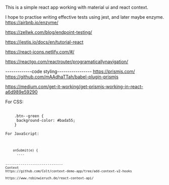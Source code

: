 This is a simple react app working with material ui and react context.

I hope to practise writing effective tests using jest, and later maybe enzyme.
https://airbnb.io/enzyme/

https://zellwk.com/blog/endpoint-testing/

https://jestjs.io/docs/en/tutorial-react

https://react-icons.netlify.com/#/

https://reactgo.com/reactrouter/programaticallynavigation/

-------------code styling-----------------
https://prismjs.com/
https://github.com/mAAdhaTTah/babel-plugin-prismjs

https://medium.com/get-it-working/get-prismjs-working-in-react-a6d989e59290

For CSS:

<pre>
  <code className=”language-css”>
    .btn--green {
     background-color: #bada55;
    }

For JavaScript:

<pre>
  <code className="language-javascript">
    onSubmit(e) {
      ....


------------------------------
Context
https://github.com/Colt/context-demo-app/tree/add-context-v2-hooks

https://www.robinwieruch.de/react-context-api/
